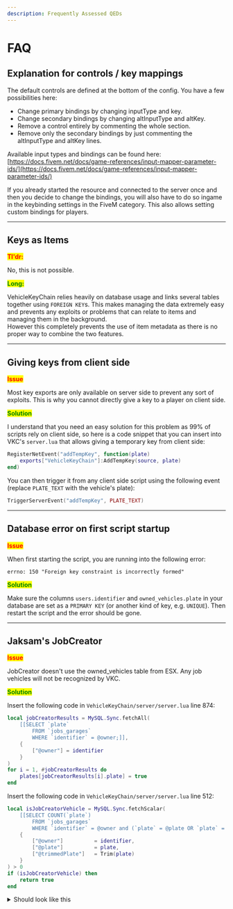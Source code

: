 ```yaml
---
description: Frequently Assessed QEDs
---
```


# FAQ

## Explanation for controls / key mappings

The default controls are defined at the bottom of the config. You have a few possibilities here:

* Change primary bindings by changing inputType and key.
* Change secondary bindings by changing altInputType and altKey.
* Remove a control entirely by commenting the whole section.
* Remove only the secondary bindings by just commenting the altInputType and altKey lines.

Available input types and bindings can be found here:\
[https://docs.fivem.net/docs/game-references/input-mapper-parameter-ids/](https://docs.fivem.net/docs/game-references/input-mapper-parameter-ids/)

If you already started the resource and connected to the server once and then you decide to change the bindings, you will also have to do so ingame in the keybinding settings in the FiveM category. This also allows setting custom bindings for players.

***

## Keys as Items

<mark style="color:red;">**Tl'dr:**</mark>

No, this is not possible.

<mark style="color:green;">**Long:**</mark>

VehicleKeyChain relies heavily on database usage and links several tables together using `FOREIGN KEY`s. This makes managing the data extremely easy and prevents any exploits or problems that can relate to items and managing them in the background.\
However this completely prevents the use of item metadata as there is no proper way to combine the two features.

***

## Giving keys from client side

<mark style="color:red;">**Issue**</mark>

Most key exports are only available on server side to prevent any sort of exploits. This is why you cannot directly give a key to a player on client side.

<mark style="color:green;">**Solution**</mark>

I understand that you need an easy solution for this problem as 99% of scripts rely on client side, so here is a code snippet that you can insert into VKC's `server.lua` that allows giving a temporary key from client side:

```lua
RegisterNetEvent("addTempKey", function(plate)
    exports["VehicleKeyChain"]:AddTempKey(source, plate)
end)
```

You can then trigger it from any client side script using the following event (replace `PLATE_TEXT` with the vehicle's plate):

```lua
TriggerServerEvent("addTempKey", PLATE_TEXT)
```

***

## Database error on first script startup

<mark style="color:red;">**Issue**</mark>

When first starting the script, you are running into the following error:

```
errno: 150 "Foreign key constraint is incorrectly formed"
```

<mark style="color:green;">**Solution**</mark>

Make sure the columns `users.identifier` and `owned_vehicles.plate` in your database are set as a `PRIMARY KEY` (or another kind of key, e.g. `UNIQUE`). Then restart the script and the error should be gone.

***

## Jaksam's JobCreator

<mark style="color:red;">**Issue**</mark>

JobCreator doesn't use the owned\_vehicles table from ESX. Any job vehicles will not be recognized by VKC.

<mark style="color:green;">**Solution**</mark>

Insert the following code in `VehicleKeyChain/server/server.lua` line 874:

```lua
local jobCreatorResults = MySQL.Sync.fetchAll(
    [[SELECT `plate`
        FROM `jobs_garages`
        WHERE `identifier` = @owner;]],
    {
        ["@owner"] = identifier
    }
)
for i = 1, #jobCreatorResults do
    plates[jobCreatorResults[i].plate] = true
end
```

Insert the following code in `VehicleKeyChain/server/server.lua` line 512:

```lua
local isJobCreatorVehicle = MySQL.Sync.fetchScalar(
    [[SELECT COUNT(`plate`)
        FROM `jobs_garages`
        WHERE `identifier` = @owner and (`plate` = @plate OR `plate` = @trimmedPlate)]], 
    {
        ["@owner"]          = identifier,
        ["@plate"]          = plate,
        ["@trimmedPlate"]   = Trim(plate)
    }
) > 0
if (isJobCreatorVehicle) then
    return true
end
```

<details>

<summary>Should look like this</summary>

![](<../../.gitbook/assets/image (1).png>)![](../../.gitbook/assets/image.png)

</details>
